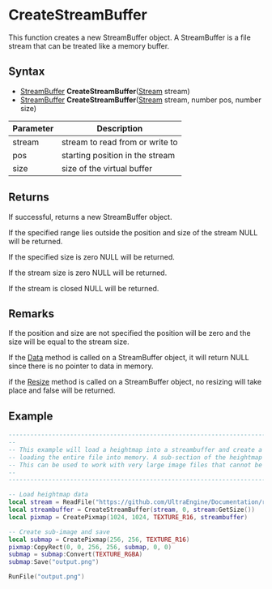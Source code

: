 # CreateStreamBuffer

This function creates a new StreamBuffer object. A StreamBuffer is a file stream that can be treated like a memory buffer.

## Syntax

- [StreamBuffer](StreamBuffer.md) **CreateStreamBuffer**([Stream](Stream.md) stream)
- [StreamBuffer](StreamBuffer.md) **CreateStreamBuffer**([Stream](Stream.md) stream, number pos, number size)

| Parameter | Description |
|---|---|
| stream | stream to read from or write to |
| pos | starting position in the stream |
| size | size of the virtual buffer |

## Returns

If successful, returns a new StreamBuffer object.

If the specified range lies outside the position and size of the stream NULL will be returned.

If the specified size is zero NULL will be returned.

If the stream size is zero NULL will be returned.

If the stream is closed NULL will be returned.

## Remarks

If the position and size are not specified the position will be zero and the size will be equal to the stream size.

If the [Data](Buffer_Data.md) method is called on a StreamBuffer object, it will return NULL since there is no pointer to data in memory.

if the [Resize](Buffer_Resize.md) method is called on a StreamBuffer object, no resizing will take place and false will be returned.

## Example

```lua
---------------------------------------------------------------------------------------------------
-- 
-- This example will load a heightmap into a streambuffer and create a "virtual" pixmap, without 
-- loading the entire file into memory. A sub-section of the heightmap will be extracted and saved.
-- This can be used to work with very large image files that cannot be loaded in memory.
-- 
---------------------------------------------------------------------------------------------------

-- Load heightmap data
local stream = ReadFile("https://github.com/UltraEngine/Documentation/raw/master/Assets/Terrain/1024.r16")
local streambuffer = CreateStreamBuffer(stream, 0, stream:GetSize())
local pixmap = CreatePixmap(1024, 1024, TEXTURE_R16, streambuffer)

-- Create sub-image and save
local submap = CreatePixmap(256, 256, TEXTURE_R16)
pixmap:CopyRect(0, 0, 256, 256, submap, 0, 0)
submap = submap:Convert(TEXTURE_RGBA)
submap:Save("output.png")

RunFile("output.png")
```
